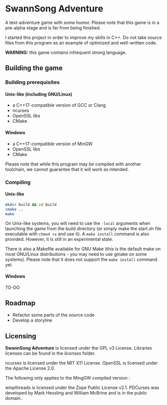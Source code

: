 # SwannSong Adventure
A text-adventure game with some humor. Please note that this game is in a pre-alpha stage and is far from being finished.

I started this project in order to improve my skills in C++. Do not take source files from this program as an example of optimized and well-written code.

**WARNING:** this game contains infrequent strong language.

## Building the game

### Building prerequisites

#### Unix-like (including GNU/Linux)
* a C++17-compatible version of GCC or Clang
* ncurses
* OpenSSL libs
* CMake

#### Windows
* a C++17-compatible version of MinGW
* OpenSSL libs
* CMake

Please note that while this program may be compiled with another toolchain, we cannot guarantee that it will work as intended.

### Compiling

#### Unix-like
```bash
mkdir build && cd build
cmake .. 
make
```

On Unix-like systems, you will need to use the `-local` arguments when launching the game from the build directory (or simply make the start.sh file executable with `chmod +x` and use it). A `make install` command is also provided. However, it is still in an experimental state.

There is also a Makefile available for GNU Make (this is the default make on most GNU/Linux distributions - you may need to use gmake on some systems). Please note that it does not support the `make install` command yet.

#### Windows
TO-DO


## Roadmap
* Refactor some parts of the source code
* Develop a storyline


## Licensing
**SwannSong Adventure** is licensed under the GPL v3 License. Libraries licenses can be found in the *licenses* folder.

ncurses is licensed under the MIT X11 License. OpenSSL is licensed under the Apache License 2.0.

The following only applies to the MingGW compiled version :

winpthreads is licensed under the Zope Public License v2.1. PDCurses was developed by Mark Hessling and William McBrine and is in the public domain.
